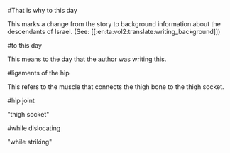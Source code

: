 #That is why to this day

This marks a change from the story to background information about the descendants of Israel. (See: [[:en:ta:vol2:translate:writing_background]])

#to this day

This means to the day that the author was writing this.

#ligaments of the hip

This refers to the muscle that connects the thigh bone to the thigh socket.

#hip joint

"thigh socket"

#while dislocating

"while striking"